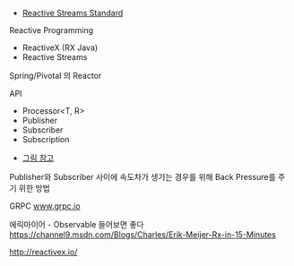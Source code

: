 * [Reactive Streams Standard](www.reactive-streams.org)

Reactive Programming

* ReactiveX (RX Java)
* Reactive Streams
 

Spring/Pivotal 의 Reactor


API
- Processor<T, R>
- Publisher<T>
- Subscriber<T>
- Subscription

* [그림 참고](http://projectreactor.io/old/reference)

Publisher와 Subscriber 사이에 속도차가 생기는 경우를 위해
Back Pressure를 주기 위한 방법


GRPC
www.grpc.io

에릭마이어 - Observable 들어보면 좋다
https://channel9.msdn.com/Blogs/Charles/Erik-Meijer-Rx-in-15-Minutes

http://reactivex.io/

